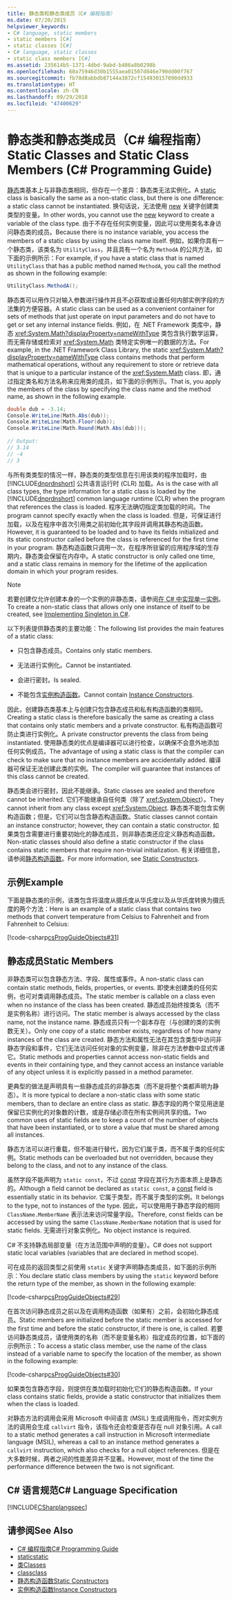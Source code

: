 ```yaml
---
title: 静态类和静态类成员（C# 编程指南）
ms.date: 07/20/2015
helpviewer_keywords:
- C# language, static members
- static members [C#]
- static classes [C#]
- C# language, static classes
- static class members [C#]
ms.assetid: 235614b5-1371-4dbd-9abd-b406a8b0298b
ms.openlocfilehash: 60a75946d30b1555aea01507d846e790dd00f767
ms.sourcegitcommit: fb78d8abbdb87144a3872cf154930157090dd933
ms.translationtype: HT
ms.contentlocale: zh-CN
ms.lasthandoff: 09/29/2018
ms.locfileid: "47400629"
---
```

# <a name="static-classes-and-static-class-members-c-programming-guide"></a><span data-ttu-id="5b4a3-102">静态类和静态类成员（C# 编程指南）</span><span class="sxs-lookup"><span data-stu-id="5b4a3-102">Static Classes and Static Class Members (C# Programming Guide)</span></span>
<span data-ttu-id="5b4a3-103">[静态](../../../csharp/language-reference/keywords/static.md)类基本上与非静态类相同，但存在一个差异：静态类无法实例化。</span><span class="sxs-lookup"><span data-stu-id="5b4a3-103">A [static](../../../csharp/language-reference/keywords/static.md) class is basically the same as a non-static class, but there is one difference: a static class cannot be instantiated.</span></span> <span data-ttu-id="5b4a3-104">换句话说，无法使用 [new](../../../csharp/language-reference/keywords/new.md) 关键字创建类类型的变量。</span><span class="sxs-lookup"><span data-stu-id="5b4a3-104">In other words, you cannot use the [new](../../../csharp/language-reference/keywords/new.md) keyword to create a variable of the class type.</span></span> <span data-ttu-id="5b4a3-105">由于不存在任何实例变量，因此可以使用类名本身访问静态类的成员。</span><span class="sxs-lookup"><span data-stu-id="5b4a3-105">Because there is no instance variable, you access the members of a static class by using the class name itself.</span></span> <span data-ttu-id="5b4a3-106">例如，如果你具有一个静态类，该类名为 `UtilityClass`，并且具有一个名为 `MethodA` 的公共方法，如下面的示例所示：</span><span class="sxs-lookup"><span data-stu-id="5b4a3-106">For example, if you have a static class that is named `UtilityClass` that has a public method named `MethodA`, you call the method as shown in the following example:</span></span>  
  
```csharp  
UtilityClass.MethodA();  
```  
  
 <span data-ttu-id="5b4a3-107">静态类可以用作只对输入参数进行操作并且不必获取或设置任何内部实例字段的方法集的方便容器。</span><span class="sxs-lookup"><span data-stu-id="5b4a3-107">A static class can be used as a convenient container for sets of methods that just operate on input parameters and do not have to get or set any internal instance fields.</span></span> <span data-ttu-id="5b4a3-108">例如，在 .NET Framework 类库中，静态 <xref:System.Math?displayProperty=nameWithType> 类包含执行数学运算，而无需存储或检索对 <xref:System.Math> 类特定实例唯一的数据的方法。</span><span class="sxs-lookup"><span data-stu-id="5b4a3-108">For example, in the .NET Framework Class Library, the static <xref:System.Math?displayProperty=nameWithType> class contains methods that perform mathematical operations, without any requirement to store or retrieve data that is unique to a particular instance of the <xref:System.Math> class.</span></span> <span data-ttu-id="5b4a3-109">即，通过指定类名和方法名称来应用类的成员，如下面的示例所示。</span><span class="sxs-lookup"><span data-stu-id="5b4a3-109">That is, you apply the members of the class by specifying the class name and the method name, as shown in the following example.</span></span>  
  
```csharp  
double dub = -3.14;  
Console.WriteLine(Math.Abs(dub));  
Console.WriteLine(Math.Floor(dub));  
Console.WriteLine(Math.Round(Math.Abs(dub)));  
  
// Output:  
// 3.14  
// -4  
// 3  
```  
  
 <span data-ttu-id="5b4a3-110">与所有类类型的情况一样，静态类的类型信息在引用该类的程序加载时，由 [!INCLUDE[dnprdnshort](~/includes/dnprdnshort-md.md)] 公共语言运行时 (CLR) 加载。</span><span class="sxs-lookup"><span data-stu-id="5b4a3-110">As is the case with all class types, the type information for a static class is loaded by the [!INCLUDE[dnprdnshort](~/includes/dnprdnshort-md.md)] common language runtime (CLR) when the program that references the class is loaded.</span></span> <span data-ttu-id="5b4a3-111">程序无法确切指定类加载的时间。</span><span class="sxs-lookup"><span data-stu-id="5b4a3-111">The program cannot specify exactly when the class is loaded.</span></span> <span data-ttu-id="5b4a3-112">但是，可保证进行加载，以及在程序中首次引用类之前初始化其字段并调用其静态构造函数。</span><span class="sxs-lookup"><span data-stu-id="5b4a3-112">However, it is guaranteed to be loaded and to have its fields initialized and its static constructor called before the class is referenced for the first time in your program.</span></span> <span data-ttu-id="5b4a3-113">静态构造函数只调用一次，在程序所驻留的应用程序域的生存期内，静态类会保留在内存中。</span><span class="sxs-lookup"><span data-stu-id="5b4a3-113">A static constructor is only called one time, and a static class remains in memory for the lifetime of the application domain in which your program resides.</span></span>  
  
> [!NOTE]
>  <span data-ttu-id="5b4a3-114">若要创建仅允许创建本身的一个实例的非静态类，请参阅[在 C# 中实现单一实例](https://msdn.microsoft.com/library/ms998558.aspx)。</span><span class="sxs-lookup"><span data-stu-id="5b4a3-114">To create a non-static class that allows only one instance of itself to be created, see [Implementing Singleton in C#](https://msdn.microsoft.com/library/ms998558.aspx).</span></span>  
  
 <span data-ttu-id="5b4a3-115">以下列表提供静态类的主要功能：</span><span class="sxs-lookup"><span data-stu-id="5b4a3-115">The following list provides the main features of a static class:</span></span>  
  
-   <span data-ttu-id="5b4a3-116">只包含静态成员。</span><span class="sxs-lookup"><span data-stu-id="5b4a3-116">Contains only static members.</span></span>  
  
-   <span data-ttu-id="5b4a3-117">无法进行实例化。</span><span class="sxs-lookup"><span data-stu-id="5b4a3-117">Cannot be instantiated.</span></span>  
  
-   <span data-ttu-id="5b4a3-118">会进行密封。</span><span class="sxs-lookup"><span data-stu-id="5b4a3-118">Is sealed.</span></span>  
  
-   <span data-ttu-id="5b4a3-119">不能包含[实例构造函数](../../../csharp/programming-guide/classes-and-structs/instance-constructors.md)。</span><span class="sxs-lookup"><span data-stu-id="5b4a3-119">Cannot contain [Instance Constructors](../../../csharp/programming-guide/classes-and-structs/instance-constructors.md).</span></span>  
  
 <span data-ttu-id="5b4a3-120">因此，创建静态类基本上与创建只包含静态成员和私有构造函数的类相同。</span><span class="sxs-lookup"><span data-stu-id="5b4a3-120">Creating a static class is therefore basically the same as creating a class that contains only static members and a private constructor.</span></span> <span data-ttu-id="5b4a3-121">私有构造函数可防止类进行实例化。</span><span class="sxs-lookup"><span data-stu-id="5b4a3-121">A private constructor prevents the class from being instantiated.</span></span> <span data-ttu-id="5b4a3-122">使用静态类的优点是编译器可以进行检查，以确保不会意外地添加任何实例成员。</span><span class="sxs-lookup"><span data-stu-id="5b4a3-122">The advantage of using a static class is that the compiler can check to make sure that no instance members are accidentally added.</span></span> <span data-ttu-id="5b4a3-123">编译器可保证无法创建此类的实例。</span><span class="sxs-lookup"><span data-stu-id="5b4a3-123">The compiler will guarantee that instances of this class cannot be created.</span></span>  
  
 <span data-ttu-id="5b4a3-124">静态类会进行密封，因此不能继承。</span><span class="sxs-lookup"><span data-stu-id="5b4a3-124">Static classes are sealed and therefore cannot be inherited.</span></span> <span data-ttu-id="5b4a3-125">它们不能继承自任何类（除了 <xref:System.Object>）。</span><span class="sxs-lookup"><span data-stu-id="5b4a3-125">They cannot inherit from any class except <xref:System.Object>.</span></span> <span data-ttu-id="5b4a3-126">静态类不能包含实例构造函数；但是，它们可以包含静态构造函数。</span><span class="sxs-lookup"><span data-stu-id="5b4a3-126">Static classes cannot contain an instance constructor; however, they can contain a static constructor.</span></span> <span data-ttu-id="5b4a3-127">如果类包含需要进行重要初始化的静态成员，则非静态类还应定义静态构造函数。</span><span class="sxs-lookup"><span data-stu-id="5b4a3-127">Non-static classes should also define a static constructor if the class contains static members that require non-trivial initialization.</span></span> <span data-ttu-id="5b4a3-128">有关详细信息，请参阅[静态构造函数](../../../csharp/programming-guide/classes-and-structs/static-constructors.md)。</span><span class="sxs-lookup"><span data-stu-id="5b4a3-128">For more information, see [Static Constructors](../../../csharp/programming-guide/classes-and-structs/static-constructors.md).</span></span>  
  
## <a name="example"></a><span data-ttu-id="5b4a3-129">示例</span><span class="sxs-lookup"><span data-stu-id="5b4a3-129">Example</span></span>  
 <span data-ttu-id="5b4a3-130">下面是静态类的示例，该类包含将温度从摄氏度从华氏度以及从华氏度转换为摄氏度的两个方法：</span><span class="sxs-lookup"><span data-stu-id="5b4a3-130">Here is an example of a static class that contains two methods that convert temperature from Celsius to Fahrenheit and from Fahrenheit to Celsius:</span></span>  
  
 [!code-csharp[csProgGuideObjects#31](../../../csharp/programming-guide/classes-and-structs/codesnippet/CSharp/static-classes-and-static-class-members_1.cs)]  
  
## <a name="static-members"></a><span data-ttu-id="5b4a3-131">静态成员</span><span class="sxs-lookup"><span data-stu-id="5b4a3-131">Static Members</span></span>  
 <span data-ttu-id="5b4a3-132">非静态类可以包含静态方法、字段、属性或事件。</span><span class="sxs-lookup"><span data-stu-id="5b4a3-132">A non-static class can contain static methods, fields, properties, or events.</span></span> <span data-ttu-id="5b4a3-133">即使未创建类的任何实例，也可对类调用静态成员。</span><span class="sxs-lookup"><span data-stu-id="5b4a3-133">The static member is callable on a class even when no instance of the class has been created.</span></span> <span data-ttu-id="5b4a3-134">静态成员始终按类名（而不是实例名称）进行访问。</span><span class="sxs-lookup"><span data-stu-id="5b4a3-134">The static member is always accessed by the class name, not the instance name.</span></span> <span data-ttu-id="5b4a3-135">静态成员只有一个副本存在（与创建的类的实例数无关）。</span><span class="sxs-lookup"><span data-stu-id="5b4a3-135">Only one copy of a static member exists, regardless of how many instances of the class are created.</span></span> <span data-ttu-id="5b4a3-136">静态方法和属性无法在其包含类型中访问非静态字段和事件，它们无法访问任何对象的实例变量，除非在方法参数中显式传递它。</span><span class="sxs-lookup"><span data-stu-id="5b4a3-136">Static methods and properties cannot access non-static fields and events in their containing type, and they cannot access an instance variable of any object unless it is explicitly passed in a method parameter.</span></span>  
  
 <span data-ttu-id="5b4a3-137">更典型的做法是声明具有一些静态成员的非静态类（而不是将整个类都声明为静态）。</span><span class="sxs-lookup"><span data-stu-id="5b4a3-137">It is more typical to declare a non-static class with some static members, than to declare an entire class as static.</span></span> <span data-ttu-id="5b4a3-138">静态字段的两个常见用途是保留已实例化的对象数的计数，或是存储必须在所有实例间共享的值。</span><span class="sxs-lookup"><span data-stu-id="5b4a3-138">Two common uses of static fields are to keep a count of the number of objects that have been instantiated, or to store a value that must be shared among all instances.</span></span>  
  
 <span data-ttu-id="5b4a3-139">静态方法可以进行重载，但不能进行替代，因为它们属于类，而不属于类的任何实例。</span><span class="sxs-lookup"><span data-stu-id="5b4a3-139">Static methods can be overloaded but not overridden, because they belong to the class, and not to any instance of the class.</span></span>  
  
 <span data-ttu-id="5b4a3-140">虽然字段不能声明为 `static const`，不过 [const](../../../csharp/language-reference/keywords/const.md) 字段在其行为方面本质上是静态的。</span><span class="sxs-lookup"><span data-stu-id="5b4a3-140">Although a field cannot be declared as `static const`, a [const](../../../csharp/language-reference/keywords/const.md) field is essentially static in its behavior.</span></span> <span data-ttu-id="5b4a3-141">它属于类型，而不属于类型的实例。</span><span class="sxs-lookup"><span data-stu-id="5b4a3-141">It belongs to the type, not to instances of the type.</span></span> <span data-ttu-id="5b4a3-142">因此，可以使用用于静态字段的相同 `ClassName.MemberName` 表示法来访问常量字段。</span><span class="sxs-lookup"><span data-stu-id="5b4a3-142">Therefore, const fields can be accessed by using the same `ClassName.MemberName` notation that is used for static fields.</span></span> <span data-ttu-id="5b4a3-143">无需进行对象实例化。</span><span class="sxs-lookup"><span data-stu-id="5b4a3-143">No object instance is required.</span></span>  
  
 <span data-ttu-id="5b4a3-144">C# 不支持静态局部变量（在方法范围中声明的变量）。</span><span class="sxs-lookup"><span data-stu-id="5b4a3-144">C# does not support static local variables (variables that are declared in method scope).</span></span>  
  
 <span data-ttu-id="5b4a3-145">可在成员的返回类型之前使用 `static` 关键字声明静态类成员，如下面的示例所示：</span><span class="sxs-lookup"><span data-stu-id="5b4a3-145">You declare static class members by using the `static` keyword before the return type of the member, as shown in the following example:</span></span>  
  
 [!code-csharp[csProgGuideObjects#29](../../../csharp/programming-guide/classes-and-structs/codesnippet/CSharp/static-classes-and-static-class-members_2.cs)]  
  
 <span data-ttu-id="5b4a3-146">在首次访问静态成员之前以及在调用构造函数（如果有）之前，会初始化静态成员。</span><span class="sxs-lookup"><span data-stu-id="5b4a3-146">Static members are initialized before the static member is accessed for the first time and before the static constructor, if there is one, is called.</span></span> <span data-ttu-id="5b4a3-147">若要访问静态类成员，请使用类的名称（而不是变量名称）指定成员的位置，如下面的示例所示：</span><span class="sxs-lookup"><span data-stu-id="5b4a3-147">To access a static class member, use the name of the class instead of a variable name to specify the location of the member, as shown in the following example:</span></span>  
  
 [!code-csharp[csProgGuideObjects#30](../../../csharp/programming-guide/classes-and-structs/codesnippet/CSharp/static-classes-and-static-class-members_3.cs)]  
  
 <span data-ttu-id="5b4a3-148">如果类包含静态字段，则提供在类加载时初始化它们的静态构造函数。</span><span class="sxs-lookup"><span data-stu-id="5b4a3-148">If your class contains static fields, provide a static constructor that initializes them when the class is loaded.</span></span>  
  
 <span data-ttu-id="5b4a3-149">对静态方法的调用会采用 Microsoft 中间语言 (MSIL) 生成调用指令，而对实例方法的调用会生成 `callvirt` 指令，该指令还会检查是否存在 null 对象引用。</span><span class="sxs-lookup"><span data-stu-id="5b4a3-149">A call to a static method generates a call instruction in Microsoft intermediate language (MSIL), whereas a call to an instance method generates a `callvirt` instruction, which also checks for a null object references.</span></span> <span data-ttu-id="5b4a3-150">但是在大多数时候，两者之间的性能差异并不显著。</span><span class="sxs-lookup"><span data-stu-id="5b4a3-150">However, most of the time the performance difference between the two is not significant.</span></span>  
  
## <a name="c-language-specification"></a><span data-ttu-id="5b4a3-151">C# 语言规范</span><span class="sxs-lookup"><span data-stu-id="5b4a3-151">C# Language Specification</span></span>  
 [!INCLUDE[CSharplangspec](~/includes/csharplangspec-md.md)]  
  
## <a name="see-also"></a><span data-ttu-id="5b4a3-152">请参阅</span><span class="sxs-lookup"><span data-stu-id="5b4a3-152">See Also</span></span>

- [<span data-ttu-id="5b4a3-153">C# 编程指南</span><span class="sxs-lookup"><span data-stu-id="5b4a3-153">C# Programming Guide</span></span>](../../../csharp/programming-guide/index.md)  
- [<span data-ttu-id="5b4a3-154">static</span><span class="sxs-lookup"><span data-stu-id="5b4a3-154">static</span></span>](../../../csharp/language-reference/keywords/static.md)  
- [<span data-ttu-id="5b4a3-155">类</span><span class="sxs-lookup"><span data-stu-id="5b4a3-155">Classes</span></span>](../../../csharp/programming-guide/classes-and-structs/classes.md)  
- [<span data-ttu-id="5b4a3-156">class</span><span class="sxs-lookup"><span data-stu-id="5b4a3-156">class</span></span>](../../../csharp/language-reference/keywords/class.md)  
- [<span data-ttu-id="5b4a3-157">静态构造函数</span><span class="sxs-lookup"><span data-stu-id="5b4a3-157">Static Constructors</span></span>](../../../csharp/programming-guide/classes-and-structs/static-constructors.md)  
- [<span data-ttu-id="5b4a3-158">实例构造函数</span><span class="sxs-lookup"><span data-stu-id="5b4a3-158">Instance Constructors</span></span>](../../../csharp/programming-guide/classes-and-structs/instance-constructors.md)
